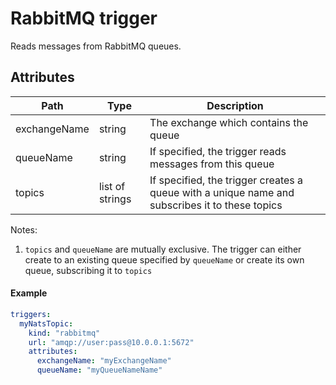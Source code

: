 # RabbitMQ trigger

Reads messages from RabbitMQ queues.

## Attributes

| Path | Type | Description | 
| --- | --- | --- |  
| exchangeName | string | The exchange which contains the queue |
| queueName | string | If specified, the trigger reads messages from this queue |
| topics | list of strings | If specified, the trigger creates a queue with a unique name and subscribes it to these topics |

Notes:
1. `topics` and `queueName` are mutually exclusive. The trigger can either create to an existing queue specified by `queueName` or create its own queue, subscribing it to `topics` 

#### Example

```yaml
triggers:
  myNatsTopic:
    kind: "rabbitmq"
    url: "amqp://user:pass@10.0.0.1:5672"
    attributes:
      exchangeName: "myExchangeName"
      queueName: "myQueueNameName"
```

